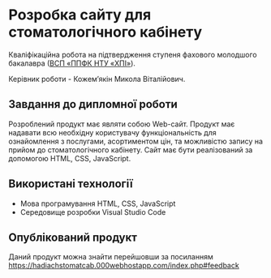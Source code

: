 # Розробка сайту для стоматологічного кабінету

Кваліфікаційна робота на підтвердження ступеня фахового молодшого бакалавра ([ВСП «ППФК НТУ «ХПІ»](http://polytechnic.poltava.ua)).

Керівник роботи - Кожем’якін Микола Віталійович.

## Завдання до дипломної роботи 

 Розроблений продукт має являти собою Web-сайт. Продукт має  надавати всю необхідну користувачу функціональність для ознайомлення з послугами, асортиментом цін, та можливістю запису на прийом до стоматологічного кабінету. Сайт має бути реалізований за допомогою HTML, CSS, JavaScript.

## Використані технології

* Мова програмування  HTML, CSS, JavaScript
* Середовище розробки Visual Studio Code

## Опублікований продукт
Даний продукт можна знайти перейшовши за посиланням
https://hadiachstomatcab.000webhostapp.com/index.php#feedback
